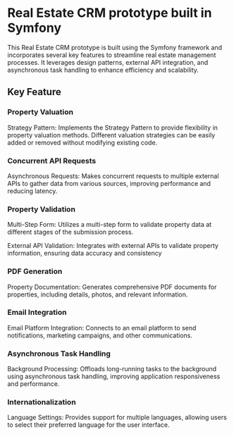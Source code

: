 # Real Estate CRM prototype built in Symfony
This Real Estate CRM prototype is built using the Symfony framework and incorporates several key features to streamline real estate management processes. It leverages design patterns, external API integration, and asynchronous task handling to enhance efficiency and scalability.

## Key Feature

### Property Valuation
Strategy Pattern: Implements the Strategy Pattern to provide flexibility in property valuation methods. Different valuation strategies can be easily added or removed without modifying existing code.

### Concurrent API Requests
Asynchronous Requests: Makes concurrent requests to multiple external APIs to gather data from various sources, improving performance and reducing latency.

### Property Validation
Multi-Step Form: Utilizes a multi-step form to validate property data at different stages of the submission process.

External API Validation: Integrates with external APIs to validate property information, ensuring data accuracy and consistency

### PDF Generation
Property Documentation: Generates comprehensive PDF documents for properties, including details, photos, and relevant information.

### Email Integration
Email Platform Integration: Connects to an email platform to send notifications, marketing campaigns, and other communications.

### Asynchronous Task Handling
Background Processing: Offloads long-running tasks to the background using asynchronous task handling, improving application responsiveness and performance.

### Internationalization
Language Settings: Provides support for multiple languages, allowing users to select their preferred language for the user interface.
